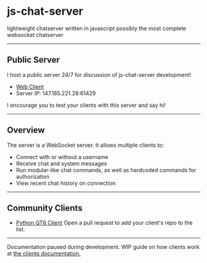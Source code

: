# js-chat-server
lightweight chatserver written in javascript
possibly the most complete websocket chatserver

---

## Public Server
I host a public server 24/7 for discussion of js-chat-server development!

* [Web Client](http://147.185.221.28:53325) 
* Server IP: 147.185.221.28:61429

I encourage you to test your clients with this server and say hi!

---

## Overview

The server is a WebSocket server. It allows multiple clients to:

* Connect with or without a username
* Receive chat and system messages
* Run modular-like chat commands, as well as hardcoded commands for authorization
* View recent chat history on connection

---

## Community Clients
* [Python QT6 Client](https://github.com/nothsaaaa/js-chat-server/tree/master/examples/client/python-qt)
Open a pull request to add your client's repo to the list.

--- 

Documentation paused during development.
WIP guide on how clients work at [the clients documentation.](CLIENTS.MD)
